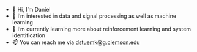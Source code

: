 - 👋 Hi, I’m Daniel
- 👀 I’m interested in data and signal processing as well as machine learning
- 🌱 I’m currently learning more about reinforcement learning and system identification
- 📫 You can reach me via dstuemk@g.clemson.edu

<!---
dstuemk/dstuemk is a ✨ special ✨ repository because its `README.md` (this file) appears on your GitHub profile.
You can click the Preview link to take a look at your changes.
--->
